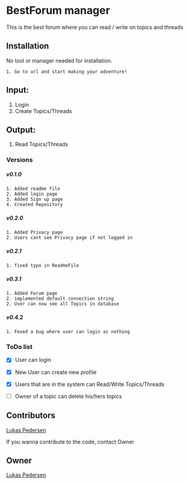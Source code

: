 ﻿# BestForum manager
This is the best forum where you can read / write on topics and threads


## Installation

No tool or manager needed for installation.

```
1. Go to url and start making your adventure!
```
## Input:
1. Login
2. Create Topics/Threads
## Output:
1. Read Topics/Threads

### Versions
##### v0.1.0
```
1. Added readme file
2. Added login page
3. Added Sign up page
4. Created Repository
```
##### v0.2.0
```
1. Added Privacy page
2. Users cant see Privacy page if not logged in
```
##### v0.2.1
```
1. fixed typo in ReadmeFile
```
##### v0.3.1
```
1. Added Forum page
2. implemented default connection string
2. User can now see all Topics in database
```
##### v0.4.2
```
1. Fexed a bug where user can login as nothing
```

### ToDo list
- [x] User can login
- [x] New User can create new profile
- [x] Users that are in the system can Read/Write Topics/Threads
- [ ] Owner of a topic can delete his/hers topics


## Contributors
[Lukas Pedersen](https://https://github.com/LukasPedersen)


If you wanna contribute to the code, contact Owner
## Owner
[Lukas Pedersen](https://https://github.com/LukasPedersen)